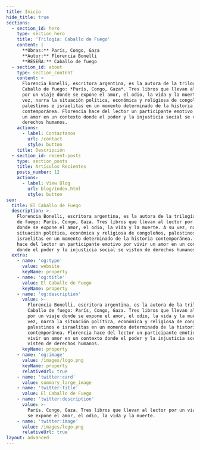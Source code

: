 ```yaml
---
title: Inicio
hide_title: true
sections:
  - section_id: hero
    type: section_hero
    title: 'Trilogía: Caballo de Fuego'
    content: |
      **Obras:** París, Congo, Gaza
      **Autor:** Florencia Bonelli
      **RESEÑA:** Caballo de fuego
  - section_id: about
    type: section_content
    content: >
      Florencia Bonelli, escritora argentina, es la autora de la trilogía
      Caballo de fuego: *París, Congo, Gaza*. Tres libros que llevan al lector
      por un viaje donde se expone el amor, el odio, la vida y la muerte. A su
      vez, narra la situación política, económica y religiosa de congoleños,
      palestinos e israelitas en un momento determinado de la historia
      contemporánea. Florencia hace del lector un participante emotivo por vivir
      un amor en un contexto donde el poder y la injusticia social se visten de
      derechos humanos.
    actions:
      - label: Contactanos
        url: /contact
        style: button
    title: Descripción
  - section_id: recent-posts
    type: section_posts
    title: Artículos Recientes
    posts_number: 12
    actions:
      - label: View Blog
        url: blog/index.html
        style: button
seo:
  title: El Caballo de Fuego
  description: >-
    Florencia Bonelli, escritora argentina, es la autora de la trilogía Caballo
    de fuego: París, Congo, Gaza. Tres libros que llevan al lector por un viaje
    donde se expone el amor, el odio, la vida y la muerte. A su vez, narra la
    situación política, económica y religiosa de congoleños, palestinos e
    israelitas en un momento determinado de la historia contemporánea. Florencia
    hace del lector un participante emotivo por vivir un amor en un contexto
    donde el poder y la injusticia social se visten de derechos humanos.
  extra:
    - name: 'og:type'
      value: website
      keyName: property
    - name: 'og:title'
      value: El Caballo de Fuego
      keyName: property
    - name: 'og:description'
      value: >-
        Florencia Bonelli, escritora argentina, es la autora de la trilogía
        Caballo de fuego: París, Congo, Gaza. Tres libros que llevan al lector
        por un viaje donde se expone el amor, el odio, la vida y la muerte. A su
        vez, narra la situación política, económica y religiosa de congoleños,
        palestinos e israelitas en un momento determinado de la historia
        contemporánea. Florencia hace del lector un participante emotivo por
        vivir un amor en un contexto donde el poder y la injusticia social se
        visten de derechos humanos.
      keyName: property
    - name: 'og:image'
      value: /images/logo.png
      keyName: property
      relativeUrl: true
    - name: 'twitter:card'
      value: summary_large_image
    - name: 'twitter:title'
      value: El Caballo de Fuego
    - name: 'twitter:description'
      value: >-
        París, Congo, Gaza. Tres libros que llevan al lector por un viaje donde
        se expone el amor, el odio, la vida y la muerte.
    - name: 'twitter:image'
      value: /images/logo.png
      relativeUrl: true
layout: advanced
---
```

